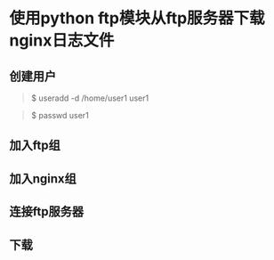 # 使用python ftp模块从ftp服务器下载nginx日志文件
## 创建用户
> $ useradd -d /home/user1 user1

> $ passwd user1

## 加入ftp组

## 加入nginx组
## 连接ftp服务器
## 下载